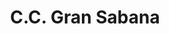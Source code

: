 ---
title: "C.C. Gran Sabana"
url: /ciudad-guayana-puerto-ordaz/c-c-gran-sabana/
shop: centro comercial
---